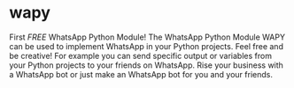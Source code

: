 # wapy
First *FREE* WhatsApp Python Module! The WhatsApp Python Module WAPY can be used to implement WhatsApp in your Python projects. Feel free and be creative! For example you can send specific output or variables from your Python projects to your friends on WhatsApp. Rise your business with a WhatsApp bot or just make an WhatsApp bot for you and your friends.
